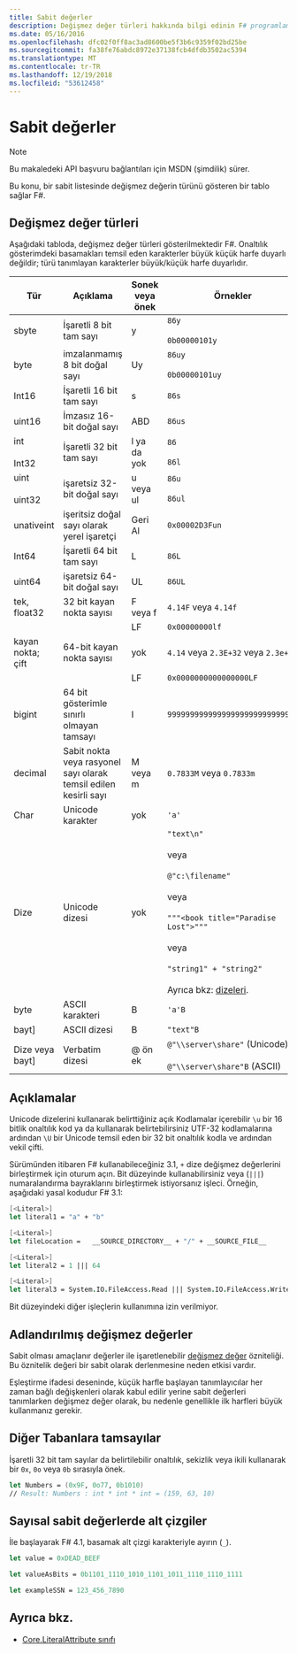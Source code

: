 ```yaml
---
title: Sabit değerler
description: Değişmez değer türleri hakkında bilgi edinin F# programlama dilidir.
ms.date: 05/16/2016
ms.openlocfilehash: dfc02f0ff8ac3ad8600be5f3b6c9359f02bd25be
ms.sourcegitcommit: fa38fe76abdc8972e37138fcb4dfdb3502ac5394
ms.translationtype: MT
ms.contentlocale: tr-TR
ms.lasthandoff: 12/19/2018
ms.locfileid: "53612458"
---
```

# <a name="literals"></a>Sabit değerler

> [!NOTE]
> Bu makaledeki API başvuru bağlantıları için MSDN (şimdilik) sürer.

Bu konu, bir sabit listesinde değişmez değerin türünü gösteren bir tablo sağlar F#.

## <a name="literal-types"></a>Değişmez değer türleri

Aşağıdaki tabloda, değişmez değer türleri gösterilmektedir F#. Onaltılık gösterimdeki basamakları temsil eden karakterler büyük küçük harfe duyarlı değildir; türü tanımlayan karakterler büyük/küçük harfe duyarlıdır.

|Tür|Açıklama|Sonek veya önek|Örnekler|
|----|-----------|----------------|--------|
|sbyte|İşaretli 8 bit tam sayı|y|`86y`<br /><br />`0b00000101y`|
|byte|imzalanmamış 8 bit doğal sayı|Uy|`86uy`<br /><br />`0b00000101uy`|
|Int16|İşaretli 16 bit tam sayı|s|`86s`|
|uint16|İmzasız 16-bit doğal sayı|ABD|`86us`|
|int<br /><br />Int32|İşaretli 32 bit tam sayı|l ya da yok|`86`<br /><br />`86l`|
|uint<br /><br />uint32|işaretsiz 32-bit doğal sayı|u veya ul|`86u`<br /><br />`86ul`|
|unativeint|işeritsiz doğal sayı olarak yerel işaretçi|Geri Al|`0x00002D3Fun`|
|Int64|İşaretli 64 bit tam sayı|L|`86L`|
|uint64|işaretsiz 64-bit doğal sayı|UL|`86UL`|
|tek, float32|32 bit kayan nokta sayısı|F veya f|`4.14F` veya `4.14f`|
|||LF|`0x00000000lf`|
|kayan nokta; çift|64-bit kayan nokta sayısı|yok|`4.14` veya `2.3E+32` veya `2.3e+32`|
|||LF|`0x0000000000000000LF`|
|bigint|64 bit gösterimle sınırlı olmayan tamsayı|I|`9999999999999999999999999999I`|
|decimal|Sabit nokta veya rasyonel sayı olarak temsil edilen kesirli sayı|M veya m|`0.7833M` veya `0.7833m`|
|Char|Unicode karakter|yok|`'a'`|
|Dize|Unicode dizesi|yok|`"text\n"`<br /><br />veya<br /><br />`@"c:\filename"`<br /><br />veya<br /><br />`"""<book title="Paradise Lost">"""`<br /><br />veya<br /><br />`"string1" + "string2"`<br /><br />Ayrıca bkz: [dizeleri](Strings.md).|
|byte|ASCII karakteri|B|`'a'B`|
|bayt]|ASCII dizesi|B|`"text"B`|
|Dize veya bayt]|Verbatim dizesi|@ ön ek|`@"\\server\share"` (Unicode)<br /><br />`@"\\server\share"B` (ASCII)|

## <a name="remarks"></a>Açıklamalar

Unicode dizelerini kullanarak belirttiğiniz açık Kodlamalar içerebilir `\u` bir 16 bitlik onaltılık kod ya da kullanarak belirtebilirsiniz UTF-32 kodlamalarına ardından `\U` bir Unicode temsil eden bir 32 bit onaltılık kodla ve ardından vekil çifti.

Sürümünden itibaren F# kullanabileceğiniz 3.1, `+` dize değişmez değerlerini birleştirmek için oturum açın. Bit düzeyinde kullanabilirsiniz veya (`|||`) numaralandırma bayraklarını birleştirmek istiyorsanız işleci. Örneğin, aşağıdaki yasal kodudur F# 3.1:

```fsharp
[<Literal>]
let literal1 = "a" + "b"

[<Literal>]
let fileLocation =   __SOURCE_DIRECTORY__ + "/" + __SOURCE_FILE__

[<Literal>]
let literal2 = 1 ||| 64

[<Literal>]
let literal3 = System.IO.FileAccess.Read ||| System.IO.FileAccess.Write
```

Bit düzeyindeki diğer işleçlerin kullanımına izin verilmiyor.

## <a name="named-literals"></a>Adlandırılmış değişmez değerler

Sabit olması amaçlanır değerler ile işaretlenebilir [değişmez değer](https://msdn.microsoft.com/library/465f36ce-d146-41c0-b425-679c509cd285) özniteliği. Bu öznitelik değeri bir sabit olarak derlenmesine neden etkisi vardır.

Eşleştirme ifadesi deseninde, küçük harfle başlayan tanımlayıcılar her zaman bağlı değişkenleri olarak kabul edilir yerine sabit değerleri tanımlarken değişmez değer olarak, bu nedenle genellikle ilk harfleri büyük kullanmanız gerekir.

## <a name="integers-in-other-bases"></a>Diğer Tabanlara tamsayılar

İşaretli 32 bit tam sayılar da belirtilebilir onaltılık, sekizlik veya ikili kullanarak bir `0x`, `0o` veya `0b` sırasıyla önek.

```fsharp
let Numbers = (0x9F, 0o77, 0b1010)
// Result: Numbers : int * int * int = (159, 63, 10)
```

## <a name="underscores-in-numeric-literals"></a>Sayısal sabit değerlerde alt çizgiler

İle başlayarak F# 4.1, basamak alt çizgi karakteriyle ayırın (`_`).

```fsharp
let value = 0xDEAD_BEEF

let valueAsBits = 0b1101_1110_1010_1101_1011_1110_1110_1111

let exampleSSN = 123_456_7890
```

## <a name="see-also"></a>Ayrıca bkz.

- [Core.LiteralAttribute sınıfı](https://msdn.microsoft.com/visualfsharpdocs/conceptual/core.literalattribute-class-%5bfsharp%5d)